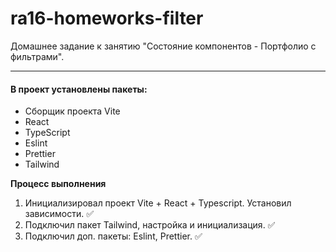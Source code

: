 # ra16-homeworks-filter

Домашнее задание к занятию "Состояние компонентов - Портфолио с фильтрами".

***

#### В проект установлены пакеты:

+ Сборщик проекта Vite 
+ React
+ TypeScript
+ Eslint
+ Prettier
+ Tailwind

**Процесс выполнения**

1. Инициализировал проект Vite + React + Typescript. Установил зависимости. ✅
2. Подключил пакет Tailwind, настройка и инициализация. ✅
3. Подключил доп. пакеты: Eslint, Prettier. ✅